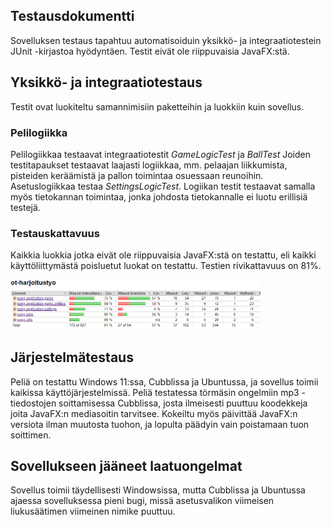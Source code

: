 ## Testausdokumentti

Sovelluksen testaus tapahtuu automatisoiduin yksikkö- ja integraatiotestein JUnit -kirjastoa hyödyntäen. Testit eivät ole riippuvaisia JavaFX:stä.

## Yksikkö- ja integraatiotestaus

Testit ovat luokiteltu samannimisiin paketteihin ja luokkiin kuin sovellus.

### Pelilogiikka

Pelilogiikkaa testaavat integraatiotestit *GameLogicTest* ja *BallTest* Joiden testitapaukset testaavat laajasti logiikkaa, mm. pelaajan liikkumista, pisteiden keräämistä ja pallon toimintaa osuessaan reunoihin.
Asetuslogiikkaa testaa *SettingsLogicTest*. Logiikan testit testaavat samalla myös tietokannan toimintaa, jonka johdosta tietokannalle ei luotu erillisiä testejä.

### Testauskattavuus
Kaikkia luokkia jotka eivät ole riippuvaisia JavaFX:stä on testattu, eli kaikki käyttöliittymästä poisluetut luokat on testattu. Testien rivikattavuus on 81%.

<img src="https://github.com/isakpulkki/ot-harjoitustyo/blob/master/dokumentaatio/images/tests.png" width=400>

## Järjestelmätestaus

Peliä on testattu Windows 11:ssa, Cubblissa ja Ubuntussa, ja sovellus toimii kaikissa käyttöjärjestelmissä. Peliä testatessa törmäsin ongelmiin mp3 -tiedostojen soittamisessa Cubblissa, 
josta ilmeisesti puuttuu koodekkeja joita JavaFX:n mediasoitin tarvitsee. Kokeiltu myös päivittää JavaFX:n versiota ilman muutosta tuohon, ja lopulta päädyin vain poistamaan tuon soittimen.

## Sovellukseen jääneet laatuongelmat
Sovellus toimii täydellisesti Windowsissa, mutta Cubblissa ja Ubuntussa ajaessa sovelluksessa pieni bugi, missä asetusvalikon viimeisen liukusäätimen viimeinen nimike puuttuu.
